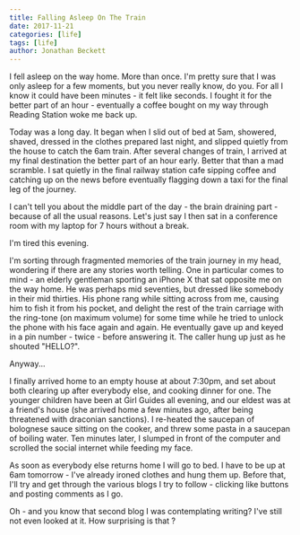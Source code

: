 ```yaml
---
title: Falling Asleep On The Train
date: 2017-11-21
categories: [life]
tags: [life]
author: Jonathan Beckett
---
```


I fell asleep on the way home. More than once. I'm pretty sure that I was only asleep for a few moments, but you never really know, do you. For all I know it could have been minutes - it felt like seconds. I fought it for the better part of an hour - eventually a coffee bought on my way through Reading Station woke me back up.

Today was a long day. It began when I slid out of bed at 5am, showered, shaved, dressed in the clothes prepared last night, and slipped quietly from the house to catch the 6am train. After several changes of train, I arrived at my final destination the better part of an hour early. Better that than a mad scramble. I sat quietly in the final railway station cafe sipping coffee and catching up on the news before eventually flagging down a taxi for the final leg of the journey.

I can't tell you about the middle part of the day - the brain draining part - because of all the usual reasons. Let's just say I then sat in a conference room with my laptop for 7 hours without a break.

I'm tired this evening.

I'm sorting through fragmented memories of the train journey in my head, wondering if there are any stories worth telling. One in particular comes to mind - an elderly gentleman sporting an iPhone X that sat opposite me on the way home. He was perhaps mid seventies, but dressed like somebody in their mid thirties. His phone rang while sitting across from me, causing him to fish it from his pocket, and delight the rest of the train carriage with the ring-tone (on maximum volume) for some time while he tried to unlock the phone with his face again and again. He eventually gave up and keyed in a pin number - twice - before answering it. The caller hung up just as he shouted "HELLO?".

Anyway...

I finally arrived home to an empty house at about 7:30pm, and set about both clearing up after everybody else, and cooking dinner for one. The younger children have been at Girl Guides all evening, and our eldest was at a friend's house (she arrived home a few minutes ago, after being threatened with draconian sanctions). I re-heated the saucepan of bolognese sauce sitting on the cooker, and threw some pasta in a saucepan of boiling water. Ten minutes later, I slumped in front of the computer and scrolled the social internet while feeding my face.

As soon as everybody else returns home I will go to bed. I have to be up at 6am tomorrow - I've already ironed clothes and hung them up. Before that, I'll try and get through the various blogs I try to follow - clicking like buttons and posting comments as I go.

Oh - and you know that second blog I was contemplating writing? I've still not even looked at it. How surprising is that ?